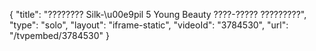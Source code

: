 {
    "title": "???????? Silk-\u00e9pil 5 Young Beauty ????-????? ?????????",
    "type": "solo",
    "layout": "iframe-static",
    "videoId": "3784530",
    "url": "\/tvpembed\/3784530"
}